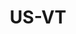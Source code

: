 ---
post_id:    2019-02-US-VT
title:      US-VT
date_start: 2019-02-01
date_end:   2019-02-03
cover_idx:  0
cover_meta: Vermont
images:
  - ext:    00.jpg
    width:  2400
    height: 3600
    meta:   Pomfret, VT
tags:
  - U.S.
---